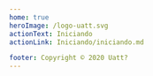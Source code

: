 ```yaml
---
home: true
heroImage: /logo-uatt.svg
actionText: Iniciando
actionLink: Iniciando/iniciando.md

footer: Copyright © 2020 Uatt?
---
```


<Card />
